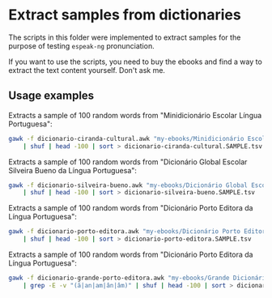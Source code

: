 Extract samples from dictionaries
===================================

The scripts in this folder were implemented to extract samples for the purpose of testing `espeak-ng` pronunciation.

If you want to use the scripts, you need to buy the ebooks and find a way to extract the text content yourself. Don't ask me.

Usage examples
-----------------------------------

Extracts a sample of 100 random words from "Minidicionário Escolar Língua Portuguesa":

```bash
gawk -f dicionario-ciranda-cultural.awk "my-ebooks/Minidicionário Escolar Língua Portuguesa - Ciranda Cultural.txt" \
	| shuf | head -100 | sort > dicionario-ciranda-cultural.SAMPLE.tsv
```

Extracts a sample of 100 random words from "Dicionário Global Escolar Silveira Bueno da Língua Portuguesa":

```bash
gawk -f dicionario-silveira-bueno.awk "my-ebooks/Dicionário Global Escolar Silveira Bueno da Língua Portuguesa - Silveira Bueno.txt" \
	| shuf | head -100 | sort > dicionario-silveira-bueno.SAMPLE.tsv
```

Extracts a sample of 100 random words from "Dicionário Porto Editora da Língua Portuguesa":

```bash
gawk -f dicionario-porto-editora.awk "my-ebooks/Dicionário Porto Editora da Língua Portuguesa - Porto Editora.txt" \
	| shuf | head -100 | sort > dicionario-porto-editora.SAMPLE.tsv
```

Extracts a sample of 100 random  words from "Dicionário Porto Editora da Língua Portuguesa":

```bash
gawk -f dicionario-grande-porto-editora.awk "my-ebooks/Grande Dicionário da Língua Portuguesa da Porto Editora - Porto Editora.txt" \
	| grep -E -v "(ã|an|am|ân|âm)" | shuf | head -100 | sort > dicionario-grande-porto-editora.SAMPLE.tsv
```

